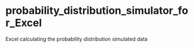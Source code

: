 # probability_distribution_simulator_for_Excel
Excel calculating the probability distribution simulated data
